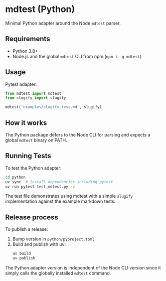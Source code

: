 # mdtest (Python)

Minimal Python adapter around the Node `mdtest` parser.

## Requirements

- Python 3.8+
- Node.js and the global `mdtest` CLI from npm (`npm i -g mdtest`)

## Usage

Pytest adapter:

```python
from mdtest import mdtest
from slugify import slugify

mdtest('examples/slugify.test.md', slugify)
```

## How it works

The Python package defers to the Node CLI for parsing and expects a global `mdtest` binary on PATH.

## Running Tests

To test the Python adapter:

```bash
cd python
uv sync  # Install dependencies including pytest
uv run pytest test_mdtest.py -v
```

The test file demonstrates using mdtest with a simple `slugify` implementation against the example markdown tests.

## Release process

To publish a release:

1. Bump version in `python/pyproject.toml`
2. Build and publish with uv:
   ```bash
   uv build
   uv publish
   ```

The Python adapter version is independent of the Node CLI version since it simply calls the globally installed `mdtest` command.
